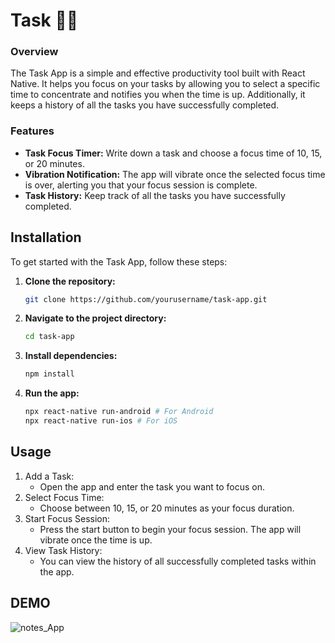 # Task  📱📝
<h3>Overview</h3>
The Task App is a simple and effective productivity tool built with React Native. It helps you focus on your tasks by allowing you to select a specific time to concentrate and notifies you when the time is up. Additionally, it keeps a history of all the tasks you have successfully completed.

<h3>Features</h3>

- **Task Focus Timer:** Write down a task and choose a focus time of 10, 15, or 20 minutes.
- **Vibration Notification:** The app will vibrate once the selected focus time is over, alerting you that your focus session is complete.
- **Task History:** Keep track of all the tasks you have successfully completed.

## Installation

To get started with the Task App, follow these steps:

1. **Clone the repository:**
   ```bash
   git clone https://github.com/yourusername/task-app.git
   ```
   
2. **Navigate to the project directory:**
   ```bash
   cd task-app
   ```
3. **Install dependencies:**
   ```bash
   npm install
   ```
4. **Run the app:**
   ```bash
   npx react-native run-android # For Android
   npx react-native run-ios # For iOS
   ```

## Usage

1. Add a Task:
   * Open the app and enter the task you want to focus on.
2. Select Focus Time:
   * Choose between 10, 15, or 20 minutes as your focus duration.
3. Start Focus Session:
   * Press the start button to begin your focus session. The app will vibrate once the time is up.
4. View Task History:
   * You can view the history of all successfully completed tasks within the app.

## DEMO

![notes_App](https://github.com/bryanmax9/ReactNative_Task-App/assets/69496341/8fee70aa-132f-44a6-b44f-27e255483215)




